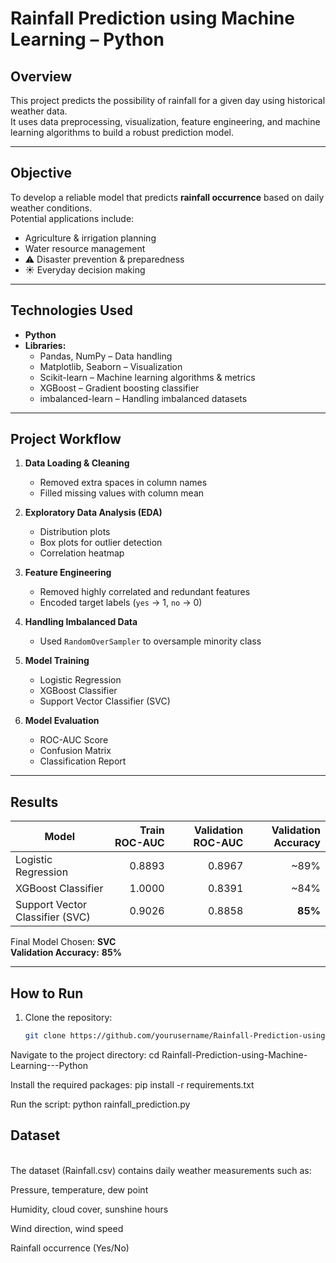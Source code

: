 # Rainfall Prediction using Machine Learning – Python

## Overview
This project predicts the possibility of rainfall for a given day using historical weather data.  
It uses data preprocessing, visualization, feature engineering, and machine learning algorithms to build a robust prediction model.

---

## Objective
To develop a reliable model that predicts **rainfall occurrence** based on daily weather conditions.  
Potential applications include:
- Agriculture & irrigation planning  
- Water resource management  
- ⚠ Disaster prevention & preparedness  
- ☀ Everyday decision making  

---

## Technologies Used
- **Python**  
- **Libraries:**
  - Pandas, NumPy – Data handling
  - Matplotlib, Seaborn – Visualization
  - Scikit-learn – Machine learning algorithms & metrics
  - XGBoost – Gradient boosting classifier
  - imbalanced-learn – Handling imbalanced datasets

---

## Project Workflow
1. **Data Loading & Cleaning**
   - Removed extra spaces in column names  
   - Filled missing values with column mean  

2. **Exploratory Data Analysis (EDA)**
   - Distribution plots  
   - Box plots for outlier detection  
   - Correlation heatmap  

3. **Feature Engineering**
   - Removed highly correlated and redundant features  
   - Encoded target labels (`yes` → 1, `no` → 0)  

4. **Handling Imbalanced Data**
   - Used `RandomOverSampler` to oversample minority class  

5. **Model Training**
   - Logistic Regression  
   - XGBoost Classifier  
   - Support Vector Classifier (SVC)  

6. **Model Evaluation**
   - ROC-AUC Score  
   - Confusion Matrix  
   - Classification Report  

---

## Results
| Model                  | Train ROC-AUC | Validation ROC-AUC | Validation Accuracy |
|------------------------|--------------:|-------------------:|--------------------:|
| Logistic Regression    | 0.8893        | 0.8967              | ~89%                |
| XGBoost Classifier     | 1.0000        | 0.8391              | ~84%                |
| Support Vector Classifier (SVC) | 0.9026        | 0.8858              | **85%**             |

Final Model Chosen: **SVC**  
**Validation Accuracy:** **85%**  

---

## How to Run
1. Clone the repository:
   ```bash
   git clone https://github.com/yourusername/Rainfall-Prediction-using-Machine-Learning---Python.git

Navigate to the project directory:
cd Rainfall-Prediction-using-Machine-Learning---Python

Install the required packages:
pip install -r requirements.txt

Run the script:
python rainfall_prediction.py

## Dataset
<br>
The dataset (Rainfall.csv) contains daily weather measurements such as:

Pressure, temperature, dew point

Humidity, cloud cover, sunshine hours

Wind direction, wind speed

Rainfall occurrence (Yes/No)

